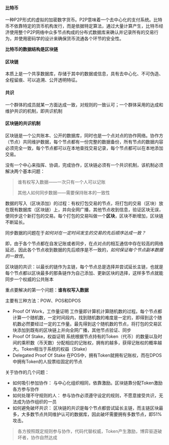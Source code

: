 #### 比特币

一种P2P形式的虚拟的加密数字货币。P2P意味着一个去中心化的支付系统。比特币不依靠特定的货币机构发行，而是依据特定算法，通过大量计算产生，比特币经济使用整个P2P网络中众多节点构成的分布式数据库来确认并记录所有的交易行为，并使用密码学的设计来确保货币流通各个环节的安全性。

__比特币的数据结构是区块链__

#### 区块链

本质上是一个共享数据库，存储于其中的数据或信息，具有去中心化、不可伪造、全程留痕、可以追溯、公开透明特征。

#### 共识

一个群体的成员就某一方面达成一致，对规则的一致认可；一个群体采用的达成和维护共识的机制，即共识机制

#### 区块链的共识机制

区块链是一个公共账本、公开的数据库，同时也是一个点对点的协作网络。协作方（节点）共同维护数据，每个节点都有一份完整的数据备份，所有节点的数据内容必须完全一致，每个节点都可以在本地查找交易记录，每个节点都可以在本地添加交易。

没有一个中心来指挥、协调，完成协作，区块链必须有一个共识机制，该机制必须解决两个基本问题：

> 谁有权写入数据——一次只有一个人可以记账
>
> 其他人如何同步数据——需要保持账本的一致性

数据的写入（区块添加）的过程：有权打包交易的节点，将打包的交易（区块）放在既有数据库（区块链）上，并向全网广播，其他节点收到信息，验证区块无误，便同步这个新打包的交易。每个打包的交易叫做一个**区块**，区块不断增加，区块链不断延长。

同步数据的问题在于*如何对在一定时间发生的交易的先后顺序达成一致？*

即，由于各个节点都在自发记账或者同步，在点对点的相互通信中存在较高的网络延迟，因此各个节点收到数据的先后顺序是不一致的，*如何保证每个节点副本数据的一致性*。

区块链的共识：以最长的链作为主链，每个节点总是选择并尝试延长主链，也就是每个节点都以区块最多的那条链作为自己添加、更新区块的选择，这样多节点就能同步一个权威的公共账本

重点要解决的第一个问题：**谁有权写入数据**

主要有三种方法：POW、POS和DPOS

* Proof Of Work，工作量证明
  工作量即计算机计算随机数的过程。每个节点都计算一个随机数，一定时间段内，找到随机数的难度是一定的，即得到这个随机数必然要经过一定的工作量。最先得到这个随机数的节点，将打包的交易区块添加到既有的区块链上并向全网广播，其他节点验证、同步
* Proof Of Stake，权益证明
  系统根据节点持有的Token（代币）的数量以及时间的乘积数（币天数）分配相应的记账权，拥有的越多，获得记账权的概率越大。Token相当于系统的权益（Stake）
* Delegated Proof Of Stake
  在POS中，拥有Token就拥有记账权，而在DPOS中拥有Token的人投票给固定的节点

关于协作的几个问题：

- 如何吸引参加协作：
  与中心化组织相同，依靠激励。区块链靠分配Token激励各方参与协作
- 如何处理不守规则的人：
  参与协作必须遵守设定的规则，不愿意接受共识，无法成为协作组织的一员
- 如何避免破坏共识：
  区块链的共识是每个节点都尝试延长主链，而主链区块最多，大多数节点共同维护认可的数据库，因此破坏需要拥有多数节点，即51%攻击。

> 各方按照既定规则参与协作，代码代替权威，Token产生激励，博弈驱逐破坏者，协作自然达成



